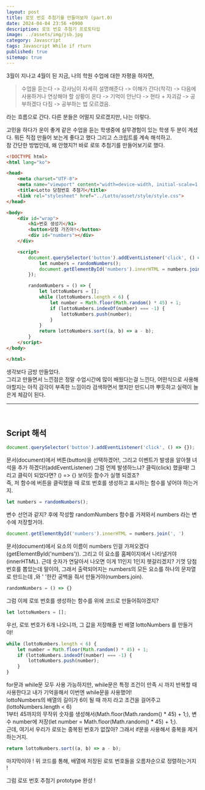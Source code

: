 ```yaml
---
layout: post
title: 로또 번호 추첨기를 만들어보자 (part.0)
date: 2024-04-04 23:56 +0900
description: 로또 번호 추첨기 프로토타입
image: ../assets/img/jsb.jpg
category: Javascript
tags: Javascript While if rturn
published: true
sitemap: true
---
```

3월이 지나고 4월이 된 지금, 나의 학원 수업에 대한 자평을 하자면,

>수업을 듣는다 -> 강사님이 자세히 설명해준다 -> 이해가 간다(착각) -> 다음에 사용하거나 연상해야 할 상황이 온다 -> 기억이 안난다 -> 현타 + 자괴감 -> 공부하겠다 다짐 -> 공부하는 법 모르겠음.


라는 흐름으로 간다. 다른 분들은 어떨지 모르겠지만, 나는 이렇다.<br>

고민을 하다가 운이 좋게 같은 수업을 듣는 학생중에 실무경험이 있는 학생 두 분이 계셨다. 뭐든 직접 만들어 보는게 좋다고 했다 그리고 스크립트를 계속 해석하고.    
참 간단한 방법인데, 왜 안했지?! 바로 로또 추첨기를 만들어보기로 했다.

```html
<!DOCTYPE html>
<html lang="ko">

<head>
    <meta charset="UTF-8">
    <meta name="viewport" content="width=device-width, initial-scale=1.0">
    <title>Lotto 당첨번호 추첨기</title>
    <link rel="stylesheet" href="../Lotto/asset/style/style.css">
</head>

<body>
    <div id="wrap">
        <h1>번호 생성기</h1>
        <button>당첨 가즈아!</button>
        <div id="numbers"></div>
    </div>

    <script>
        document.querySelector('button').addEventListener('click', () => {
            let numbers = randomNumbers();
            document.getElementById('numbers').innerHTML = numbers.join(', ')
        });

        randomNumbers = () => {
            let lottoNumbers = [];
            while (lottoNumbers.length < 6) {
                let number = Math.floor(Math.random() * 45) + 1;
                if (lottoNumbers.indexOf(number) === -1) {
                    lottoNumbers.push(number);
                }
            }
            return lottoNumbers.sort((a, b) => a - b);
        }
    </script>
</body>

</html>
```
생각보다 금방 만들었다.    
그리고 만들면서 느낀점은 정말 수업시간에 많이 배웠다는걸 느낀다, 어떤식으로 사용해야할지는 아직 감각이 부족한 느낌이라 검색하면서 했지만 만드니까 뿌듯하고 실력이 늘은게 체감이 된다.<br>

<hr/><br>

## Script 해석

```javascript
document.querySelector('button').addEventListener('click', () => {});
```
문서(document)에서 버튼(button)을 선택하겠어!, 그리고 이벤트가 발생을 알아챌 녀석을 추가 하겠다!(addEventListener) 그럼 언제 발생하느냐? 클릭(click) 했을때! 그리고 클릭이 되었다면? () => {} 보이듯 함수가 실행 되겠죠? <br>
즉, 저 함수에 버튼을 클릭했을 때 로또 번호를 생성하고 표시하는 함수를 넣어야 하는거지.   

```javascript
let numbers = randomNumbers();
```
변수 선언과 같지? 후에 작성할 randomNumbers 함수를 가져와서 numbers 라는 변수에 저장할거야.<br>

```javascript
document.getElementById('numbers').innerHTML = numbers.join(', ')
```
문서(document)에서 요소의 이름이 numbers 인걸 가져오겠다(getElementById('numbers')). 그리고 이 요소를 홈페이지에서 나타낼거야(innerHTML). 근데 숫자가 연달아서 나오면 이게 11인지 1인지 헷갈리겠지? 기껏 당첨번호를 뽑았는데 말이야, 그래서 출력되어지는 numbers의 모든 요소를 하나의 문자열로 만드는데 ,와 ' '한칸 공백을 줘서 만들거야(numbers.join). 

```javascript
randomNumbers = () => {}
```
그럼 이제 로또 번호를 생성하는 함수를 위에 코드로 만들어줘야겠지?

```javascript
let lottoNumbers = [];
```
우선, 로또 번호가 6개 나오니까, 그 값을 저장해줄 빈 배열 lottoNumbers 를 만들거야!
```javascript
while (lottoNumbers.length < 6) {
    let number = Math.floor(Math.random() * 45) + 1;
    if (lottoNumbers.indexOf(number) === -1) {
        lottoNumbers.push(number);
    }
}
```
for문과 while문 모두 사용 가능하지만, while문은 특정 조건이 만족 시 까지 반복할 때 사용한다고 내가 기억을해서 이번엔 while문을 사용했어!<br>
lottoNumbers의 배열의 길이가 6이 될 때 까지 라고 조건을 걸어주고(lottoNumbers.length < 6) <br>
1부터 45까지의 무작위 숫자를 생성해서(Math.floor(Math.random() * 45) + 1;), 변수 number에 저장(let number = Math.floor(Math.random() * 45) + 1;).<br>
근데, 여기서 우리가 로또는 중복된 번호가 없잖아? 그래서 if문을 사용해서 중복을 제거하는거지.<br>

```javascript
return lottoNumbers.sort((a, b) => a - b);
```
마지막이야 ! 위 코드를 통해, 배열에 저장된 로또 번호들을 오름차순으로 정렬하는거지 !

그럼 로또 번호 추첨기 prototype 완성 !



